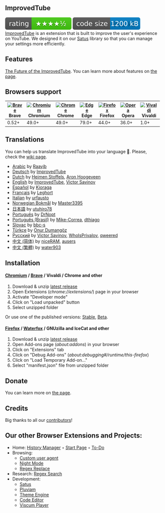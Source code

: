 ## ImprovedTube
![](/assets/rating.svg) ![](/assets/size.svg)</br>
[ImprovedTube](https://chrome.google.com/webstore/detail/improve-youtube-open-sour/bnomihfieiccainjcjblhegjgglakjdd) is an extension that is built to improve the user's experience on YouTube. We designed it on our [Satus](https://github.com/victor-savinov/satus) library so that you can manage your settings more efficiently.

## Features

[The Future of the ImprovedTube](https://github.com/ImprovedTube/ImprovedTube/issues/246). You can learn more about features on [the page](https://github.com/ImprovedTube/ImprovedTube/wiki/Features).

## Browsers support 

| [<img src="https://raw.githubusercontent.com/alrra/browser-logos/master/src/brave/brave_48x48.png" alt="Brave" width="24px" height="24px" />](https://brave.com/?ref=imp716)</br>Brave | [<img src="https://raw.githubusercontent.com/alrra/browser-logos/master/src/chromium/chromium_48x48.png" alt="Chromium" width="24px" height="24px" />](https://github.com/chromium/chromium)</br>Chromium | [<img src="https://raw.githubusercontent.com/alrra/browser-logos/master/src/chrome/chrome_48x48.png" alt="Chrome" width="24px" height="24px" />](http://godban.github.io/browsers-support-badges/)</br>Chrome | [<img src="https://raw.githubusercontent.com/alrra/browser-logos/master/src/edge/edge_48x48.png" alt="Edge" width="24px" height="24px" />](http://godban.github.io/browsers-support-badges/)</br>Edge | [<img src="https://raw.githubusercontent.com/alrra/browser-logos/master/src/firefox/firefox_48x48.png" alt="Firefox" width="24px" height="24px" />](https://foundation.mozilla.org)</br>Firefox | [<img src="https://raw.githubusercontent.com/alrra/browser-logos/master/src/opera/opera_48x48.png" alt="Opera" width="24px" height="24px" />](http://godban.github.io/browsers-support-badges/)</br>Opera | [<img src="https://raw.githubusercontent.com/alrra/browser-logos/master/src/vivaldi/vivaldi_48x48.png" alt="Vivaldi" width="24px" height="24px" />](https://github.com/ric2b/Vivaldi-browser)</br>Vivaldi |
| --------- | --------- | --------- | --------- | --------- | --------- | --------- |
| 0.52+ | 49.0+ | 49.0+ | 79.0+ | 44.0+ | 36.0+ | 1.0+ |

## Translations

You can help us translate ImprovedTube into your language 🧡. Please, check the [wiki page](https://github.com/ImprovedTube/ImprovedTube/wiki/Translations).

* [Arabic](https://github.com/ImprovedTube/ImprovedTube/blob/master/_locales/ar/messages.json) by [Raayib](https://github.com/Raayib)
* [Deutsch](https://github.com/ImprovedTube/ImprovedTube/blob/master/_locales/de/messages.json) by [ImprovedTube](https://github.com/ImprovedTube)
* [Dutch](https://github.com/ImprovedTube/ImprovedTube/blob/master/_locales/nl/messages.json) by [Heimen Stoffels](https://github.com/Vistaus), [Aron Hoogeveen](https://github.com/aron-hoogeveen)
* [English](https://github.com/ImprovedTube/ImprovedTube/blob/master/_locales/en/messages.json) by [ImprovedTube](https://github.com/ImprovedTube), [Victor Savinov](https://github.com/victor-savinov)
* [Español](https://github.com/ImprovedTube/ImprovedTube/blob/master/_locales/es/messages.json) by [Kioraga](https://github.com/Kioraga)
* [Français](https://github.com/ImprovedTube/ImprovedTube/blob/master/_locales/fr/messages.json) by [Leghort](https://github.com/leghort)
* [Italian](https://github.com/ImprovedTube/ImprovedTube/blob/master/_locales/it/messages.json) by [urfausto](https://github.com/urfausto)
* [Norwegian Bokmål](https://github.com/ImprovedTube/ImprovedTube/blob/master/_locales/no/messages.json) by [Master3395](https://github.com/Master3395)
* [日本語](https://github.com/ImprovedTube/ImprovedTube/blob/master/_locales/ja/messages.json) by [utuhiro78](https://github.com/utuhiro78)
* [Português](https://github.com/ImprovedTube/ImprovedTube/blob/master/_locales/pt_PT/messages.json) by [DrNopt](https://github.com/DrNopt)
* [Português (Brasil)](https://github.com/ImprovedTube/ImprovedTube/blob/master/_locales/pt_BR/messages.json) by [Mike-Correa](https://github.com/Mike-Correa), [dthiago](https://github.com/dthiago)
* [Slovac](https://github.com/ImprovedTube/ImprovedTube/blob/master/_locales/sk/messages.json) by [bbc-s](https://github.com/bbc-s)
* [Türkçe](https://github.com/ImprovedTube/ImprovedTube/blob/master/_locales/tr/messages.json) by [Onur Dumangöz](https://github.com/onurdumangoz)
* [Русский](https://github.com/ImprovedTube/ImprovedTube/blob/master/_locales/ru/messages.json) by [Victor Savinov](https://github.com/victor-savinov), [WhoIsPrivalov](https://github.com/WhoIsPrivalov), [qweered](https://github.com/qweered)
* [中文 (简体)](https://github.com/ImprovedTube/ImprovedTube/blob/master/_locales/zh_CN/messages.json) by [niceRAM](https://github.com/niceRAM), [ausers](https://github.com/ausers)
* [中文 (繁體)](https://github.com/ImprovedTube/ImprovedTube/blob/master/_locales/zh_TW/messages.json) by [water903](https://github.com/water903)


## Installation

#### [Chromium](https://github.com/chromium/chromium) / [Brave](https://brave.com/?ref=imp716) / Vivaldi / Chrome and other
1. Download & unzip [latest release](https://github.com/ImprovedTube/ImprovedTube/releases/latest)
2. Open Extensions (*chrome://extensions/*) page in your browser
3. Activate "Developer mode"
4. Click on "Load unpacked" button
5. Select unzipped folder

Or use one of the published versions: [Stable](https://chrome.google.com/webstore/detail/improve-youtube-open-sour/bnomihfieiccainjcjblhegjgglakjdd), [Beta](https://chrome.google.com/webstore/detail/improvedtube-youtube-exte/lodjfjlkodalimdjgncejhkadjhacgki).

#### [Firefox](https://github.com/mozilla) / [Waterfox](https://github.com/MrAlex94/Waterfox) / GNUzilla and IceCat and other
1. Download & unzip [latest release](https://github.com/ImprovedTube/ImprovedTube/releases/latest)
2. Open Add-ons page (*about:addons*) in your browser
3. Click on "Extensions" tab
4. Click on "Debug Add-ons" (*about:debugging#/runtime/this-firefox*)
5. Click on "Load Temporary Add-on…"
6. Select "manifest.json" file from unzipped folder

## Donate

You can learn more on [the page](http://improvedtube.com/donate).

## Credits

Big thanks to all our [contributors](https://github.com/ImprovedTube/ImprovedTube/graphs/contributors)!

## Our other Browser Extensions and Projects:
* Home: [History Manager](https://github.com/victor-savinov/history-manager)  ◦ [Start Page](https://github.com/victor-savinov/start-page)  ◦ [To-Do](https://github.com/victor-savinov/to-do)
* Browsing:  
  - [Custom user agent](https://github.com/victor-savinov/custom-user-agent)   
  - [Night Mode](https://github.com/victor-savinov/night-mode) 
  - [Regex Replace](https://github.com/victor-savinov/regex-replace) 
* Research: [Regex Search](https://github.com/victor-savinov/regex-search)   
* Development:
  - [Satus](https://github.com/victor-savinov/satus)
  - [Pluviam](https://github.com/victor-savinov/pluviam)
  - [Theme Engine](https://github.com/victor-savinov/theme-engine)
  - [Code Editor](https://github.com/victor-savinov/code-editor)
  - [Viscum Player](https://github.com/victor-savinov/viscum-player)
